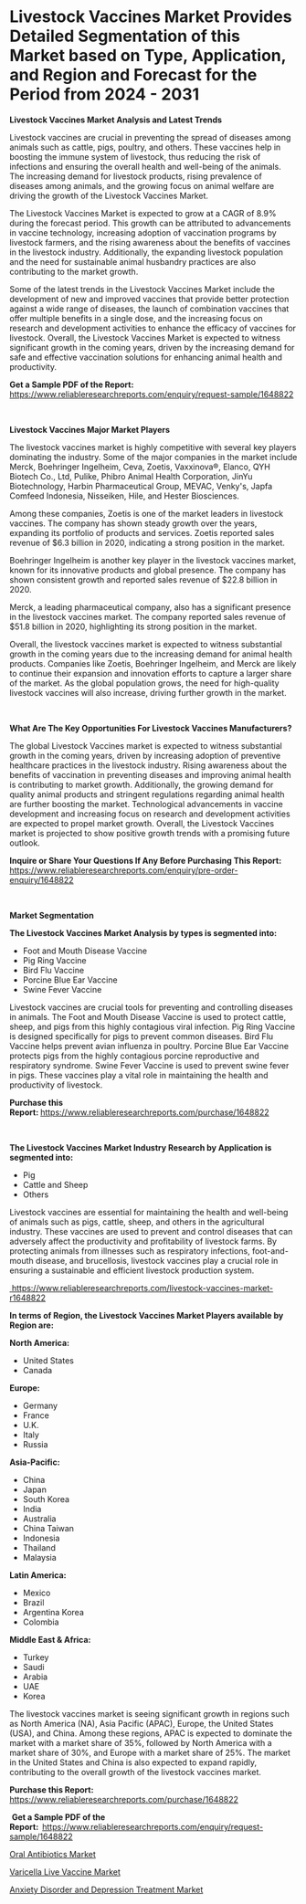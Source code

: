<p><h1>Livestock Vaccines Market Provides Detailed Segmentation of this Market based on Type, Application, and Region and Forecast for the Period from 2024 - 2031</h1></p><p><strong>Livestock Vaccines Market Analysis and Latest Trends</strong></p>
<p><p>Livestock vaccines are crucial in preventing the spread of diseases among animals such as cattle, pigs, poultry, and others. These vaccines help in boosting the immune system of livestock, thus reducing the risk of infections and ensuring the overall health and well-being of the animals. The increasing demand for livestock products, rising prevalence of diseases among animals, and the growing focus on animal welfare are driving the growth of the Livestock Vaccines Market.</p><p>The Livestock Vaccines Market is expected to grow at a CAGR of 8.9% during the forecast period. This growth can be attributed to advancements in vaccine technology, increasing adoption of vaccination programs by livestock farmers, and the rising awareness about the benefits of vaccines in the livestock industry. Additionally, the expanding livestock population and the need for sustainable animal husbandry practices are also contributing to the market growth.</p><p>Some of the latest trends in the Livestock Vaccines Market include the development of new and improved vaccines that provide better protection against a wide range of diseases, the launch of combination vaccines that offer multiple benefits in a single dose, and the increasing focus on research and development activities to enhance the efficacy of vaccines for livestock. Overall, the Livestock Vaccines Market is expected to witness significant growth in the coming years, driven by the increasing demand for safe and effective vaccination solutions for enhancing animal health and productivity.</p></p>
<p><strong>Get a Sample PDF of the Report:&nbsp;</strong> <a href="https://www.reliableresearchreports.com/enquiry/request-sample/1648822">https://www.reliableresearchreports.com/enquiry/request-sample/1648822</a></p>
<p>&nbsp;</p>
<p><strong>Livestock Vaccines Major Market Players</strong></p>
<p><p>The livestock vaccines market is highly competitive with several key players dominating the industry. Some of the major companies in the market include Merck, Boehringer Ingelheim, Ceva, Zoetis, Vaxxinova®, Elanco, QYH Biotech Co., Ltd, Pulike, Phibro Animal Health Corporation, JinYu Biotechnology, Harbin Pharmaceutical Group, MEVAC, Venky's, Japfa Comfeed Indonesia, Nisseiken, Hile, and Hester Biosciences.</p><p>Among these companies, Zoetis is one of the market leaders in livestock vaccines. The company has shown steady growth over the years, expanding its portfolio of products and services. Zoetis reported sales revenue of $6.3 billion in 2020, indicating a strong position in the market.</p><p>Boehringer Ingelheim is another key player in the livestock vaccines market, known for its innovative products and global presence. The company has shown consistent growth and reported sales revenue of $22.8 billion in 2020.</p><p>Merck, a leading pharmaceutical company, also has a significant presence in the livestock vaccines market. The company reported sales revenue of $51.8 billion in 2020, highlighting its strong position in the market.</p><p>Overall, the livestock vaccines market is expected to witness substantial growth in the coming years due to the increasing demand for animal health products. Companies like Zoetis, Boehringer Ingelheim, and Merck are likely to continue their expansion and innovation efforts to capture a larger share of the market. As the global population grows, the need for high-quality livestock vaccines will also increase, driving further growth in the market.</p></p>
<p>&nbsp;</p>
<p><strong>What Are The Key Opportunities For Livestock Vaccines Manufacturers?</strong></p>
<p><p>The global Livestock Vaccines market is expected to witness substantial growth in the coming years, driven by increasing adoption of preventive healthcare practices in the livestock industry. Rising awareness about the benefits of vaccination in preventing diseases and improving animal health is contributing to market growth. Additionally, the growing demand for quality animal products and stringent regulations regarding animal health are further boosting the market. Technological advancements in vaccine development and increasing focus on research and development activities are expected to propel market growth. Overall, the Livestock Vaccines market is projected to show positive growth trends with a promising future outlook.</p></p>
<p><strong>Inquire or Share Your Questions If Any Before Purchasing This Report:</strong> <a href="https://www.reliableresearchreports.com/enquiry/pre-order-enquiry/1648822">https://www.reliableresearchreports.com/enquiry/pre-order-enquiry/1648822</a></p>
<p>&nbsp;</p>
<p><strong>Market Segmentation</strong></p>
<p><strong>The Livestock Vaccines Market Analysis by types is segmented into:</strong></p>
<p><ul><li>Foot and Mouth Disease Vaccine</li><li>Pig Ring Vaccine</li><li>Bird Flu Vaccine</li><li>Porcine Blue Ear Vaccine</li><li>Swine Fever Vaccine</li></ul></p>
<p><p>Livestock vaccines are crucial tools for preventing and controlling diseases in animals. The Foot and Mouth Disease Vaccine is used to protect cattle, sheep, and pigs from this highly contagious viral infection. Pig Ring Vaccine is designed specifically for pigs to prevent common diseases. Bird Flu Vaccine helps prevent avian influenza in poultry. Porcine Blue Ear Vaccine protects pigs from the highly contagious porcine reproductive and respiratory syndrome. Swine Fever Vaccine is used to prevent swine fever in pigs. These vaccines play a vital role in maintaining the health and productivity of livestock.</p></p>
<p><strong>Purchase this Report:&nbsp;</strong><a href="https://www.reliableresearchreports.com/purchase/1648822">https://www.reliableresearchreports.com/purchase/1648822</a></p>
<p>&nbsp;</p>
<p><strong>The Livestock Vaccines Market Industry Research by Application is segmented into:</strong></p>
<p><ul><li>Pig</li><li>Cattle and Sheep</li><li>Others</li></ul></p>
<p><p>Livestock vaccines are essential for maintaining the health and well-being of animals such as pigs, cattle, sheep, and others in the agricultural industry. These vaccines are used to prevent and control diseases that can adversely affect the productivity and profitability of livestock farms. By protecting animals from illnesses such as respiratory infections, foot-and-mouth disease, and brucellosis, livestock vaccines play a crucial role in ensuring a sustainable and efficient livestock production system.</p></p>
<p><a href="https://www.reliableresearchreports.com/livestock-vaccines-market-r1648822">&nbsp;https://www.reliableresearchreports.com/livestock-vaccines-market-r1648822</a></p>
<p><strong>In terms of Region, the Livestock Vaccines Market Players available by Region are:</strong></p>
<p>
    <p> <strong> North America: </strong>
        <ul>
            <li>United States</li>
            <li>Canada</li>
        </ul>
        </p> 
    <p> <strong> Europe: </strong>
        <ul>
            <li>Germany</li>
            <li>France</li>
            <li>U.K.</li>
            <li>Italy</li>
            <li>Russia</li>
        </ul>
        </p> 
    <p> <strong> Asia-Pacific: </strong>
        <ul>
            <li>China</li>
            <li>Japan</li>
            <li>South Korea</li>
            <li>India</li>
            <li>Australia</li>
            <li>China Taiwan</li>
            <li>Indonesia</li>
            <li>Thailand</li>
            <li>Malaysia</li>
        </ul>
        </p> 
    <p> <strong> Latin America: </strong>
        <ul>
            <li>Mexico</li>
            <li>Brazil</li>
            <li>Argentina Korea</li>
            <li>Colombia</li>
        </ul>
        </p> 
    <p> <strong> Middle East & Africa: </strong>
        <ul>
            <li>Turkey</li>
            <li>Saudi</li>
            <li>Arabia</li>
            <li>UAE</li>
            <li>Korea</li>
        </ul>
    </p>
    </p>
<p><p>The livestock vaccines market is seeing significant growth in regions such as North America (NA), Asia Pacific (APAC), Europe, the United States (USA), and China. Among these regions, APAC is expected to dominate the market with a market share of 35%, followed by North America with a market share of 30%, and Europe with a market share of 25%. The market in the United States and China is also expected to expand rapidly, contributing to the overall growth of the livestock vaccines market.</p></p>
<p><strong>Purchase this Report: </strong><a href="https://www.reliableresearchreports.com/purchase/1648822">https://www.reliableresearchreports.com/purchase/1648822</a></p>
<p>&nbsp;<strong>Get a Sample PDF of the Report:&nbsp;&nbsp;</strong><a href="https://www.reliableresearchreports.com/enquiry/request-sample/1648822">https://www.reliableresearchreports.com/enquiry/request-sample/1648822</a></p>
<p><strong></strong></p>
<p><p><a href="https://github.com/JuliaFadel1922/Market-Research-Report-List-2/blob/main/oral-antibiotics-market.md">Oral Antibiotics Market</a></p><p><a href="https://github.com/mharielmesa/Market-Research-Report-List-4/blob/main/varicella-live-vaccine-market.md">Varicella Live Vaccine Market</a></p><p><a href="https://github.com/moyahfrancoestellec51j635wcx/Market-Research-Report-List-3/blob/main/anxiety-disorder-and-depression-treatment-market.md">Anxiety Disorder and Depression Treatment Market</a></p></p>